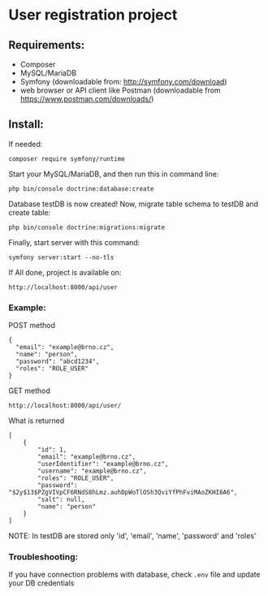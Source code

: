 User registration project
=============


## Requirements:
- Composer
- MySQL/MariaDB 
- Symfony (downloadable from: http://symfony.com/download)
- web browser or API client like Postman (downloadable from https://www.postman.com/downloads/)

## Install:

If needed:
```
composer require symfony/runtime
```

Start your MySQL/MariaDB, and then run this in command line:
```
php bin/console doctrine:database:create
```

Database testDB is now created! Now, migrate table schema to testDB and create table:
```
php bin/console doctrine:migrations:migrate
```

Finally, start server with this command:
```
symfony server:start --no-tls
```

If All done, project is available on:
```
http://localhost:8000/api/user
```

### Example:


POST method

```
{
  "email": "example@brno.cz",
  "name": "person",
  "password": "abcd1234",
  "roles": "ROLE_USER"
}
```

GET method

```
http://localhost:8000/api/user/
```
What is returned

```
[
    {
        "id": 1,
        "email": "example@brno.cz",
        "userIdentifier": "example@brno.cz",
        "username": "example@brno.cz",
        "roles": "ROLE_USER",
        "password": "$2y$13$PZgVIVpCF6RNdS8hLmz.auhDpWoTlOSh3QviYfPhFviMAoZKHI8A6",
        "salt": null,
        "name": "person"
    }
]
```

NOTE: In testDB are stored only 'id', 'email', 'name', 'password' and 'roles'

### Troubleshooting:

If you have connection problems with database, check ```.env``` file and update your DB credentials
